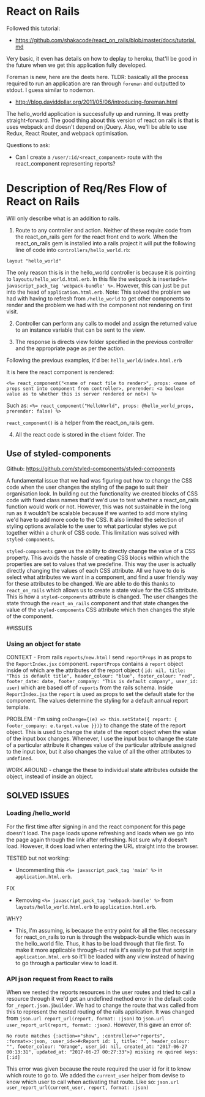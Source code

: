 # React on Rails

Followed this tutorial:
- https://github.com/shakacode/react_on_rails/blob/master/docs/tutorial.md

Very basic, it even has details on how to deplay to heroku, that'll be good in the future when we get this application fully developed.

Foreman is new, here are the deets here. TLDR: basically all the process required to run an application are ran through `foreman` and outputted to stdout. I guess similar to nodemon.
- http://blog.daviddollar.org/2011/05/06/introducing-foreman.html

The hello_world application is successfully up and running. It was pretty straight-forward. The good thing about this version of react on rails is that is uses webpack and doesn't depend on jQuery. Also, we'll be able to use Redux, React Router, and webpack optimisation.

Questions to ask:
- Can I create a `/user/:id/<react_component>` route with the react_component representing reports?

# Description of Req/Res Flow of React on Rails

Will only describe what is an addition to rails.

1) Route to any controller and action. Neither of these require code from the react_on_rails gem for the react front end to work. When the react_on_rails gem is installed into a rails project it will put the following line of code into `controllers/hello_world.rb`:

`layout "hello_world"`

The only reason this is in the hello_world controller is because it is pointing to `layouts/hello_world.html.erb`. In this file the webpack is inserted`<%= javascript_pack_tag 'webpack-bundle' %>`. However, this can just be put into the head of `application.html.erb`. Note: This solved the problem we had with having to refresh from `/hello_world` to get other components to render and the problem we had with the component not rendering on first visit.

2) Controller can perform any calls to model and assign the returned value to an instance variable that can be sent to the view.

3) The response is directs view folder specified in the previous controller and the appropriate page as per the action.

Following the previous examples, it'd be: `hello_world/index.html.erb`

It is here the react component is rendered:

`<%= react_component("<name of react file to render>", props: <name of props sent into component from controller>, prerender: <a boolean value as to whether this is server rendered or not>) %>`

Such as: `<%= react_component("HelloWorld", props: @hello_world_props, prerender: false) %>`

`react_component()` is a helper from the react_on_rails gem.

4) All the react code is stored in the `client` folder. The

## Use of styled-components

Github: https://github.com/styled-components/styled-components

A fundamental issue that we had was figuring out how to change the CSS code when the user changes the styling of the page to suit their organisation look. In building out the functionality we created blocks of CSS code with fixed class names that'd we'd use to test whether a react_on_rails function would work or not. However, this was not sustainable in the long run as it wouldn't be scalable because if we wanted to add more styling we'd have to add more code to the CSS. It also limited the selection of styling options available to the user to what particular styles we put together within a chunk of CSS code. This limitation was solved with `styled-components`.

`styled-components` gave us the ability to directly change the value of a CSS property. This avoids the hassle of creating CSS blocks within which the properties are set to values that we predefine. This way the user is actually directly changing the values of each CSS attribute. All we have to do is select what attributes we want in a component, and find a user friendly way for these attributes to be changed. We are able to do this thanks to `react_on_rails` which allows us to create a state value for the CSS attribute. This is how a `styled-components` attribute is changed. The user changes the state through the `react_on_rails` component and that state changes the value of the `styled-components` CSS attribute which then changes the style of the component.

##ISSUES

### Using an object for state

CONTEXT - From rails `reports/new.html` I send `reportProps` in as props to the `ReportIndex.jsx` component. `reportProps` contains a `report` object inside of which are the attributes of the report object ( `id: nil, title: "This is default title", header_colour: "blue", footer_colour: "red", footer_date: date, footer_company: "This is default company", user_id: user`) which are based off of `reports` from the rails schema. Inside `ReportIndex.jsx` the `report` is used as props to set the default state for the component. The values determine the styling for a default annual report template.

PROBLEM - I'm using `onChange={(e) => this.setState({ report: { footer_company: e.target.value }})}` to change the state of the report object. This is used to change the state of the report object when the value of the input box changes. Whenever, I use the input box to change the state of a particular attribute it changes value of the particular attribute assigned to the input box, but it also changes the value of all the other attributes to `undefined`.

WORK AROUND - change the these to individual state attributes outside the object, instead of inside an object.

## SOLVED ISSUES

### Loading /hello_world

For the first time after signing in and the react component for this page doesn't load. The page loads upone refreshing and loads when we go into the page again through the link after refreshing. Not sure why it doesn't load. However, it does load when entering the URL straight into the browser.

TESTED but not working:
- Uncommenting this `<%= javascript_pack_tag 'main' %>` in `application.html.erb`.

FIX
- Removing `<%= javascript_pack_tag 'webpack-bundle' %>` from `layouts/hello_world.html.erb` to `application.html.erb`.

WHY?
- This, I'm assuming, is because the entry point for all the files necessary for react_on_rails to run is through the webpack-bundle which was in the hello_world file. Thus, it has to be load through that file first. To make it more applicable through-out rails it's easily to put that script in `application.html.erb` so it'll be loaded with any view instead of having to go through a particular view to load it.

### API json request from React to rails

When we nested the reports resources in the user routes and tried to call a resource through it we'd get an undefined method error in the default code for `_report.json.jbuilder`. We had to change the route that was called from this to represent the nested routing of the rails application. It was changed from `json.url report_url(report, format: :json)` to `json.url user_report_url(report, format: :json)`. However, this gave an error of:

`No route matches {:action=>"show", :controller=>"reports", :format=>:json, :user_id=>#<Report id: 1,
title: "", header_colour: "", footer_colour: "Orange", user_id: nil, created_at: "2017-06-27 00:13:31", updated_at: "2017-06-27 00:27:33">} missing re
quired keys: [:id]`

This error was given because the route required the user id for it to know which route to go to. We added the `current_user` helper from devise to know which user to call when activating that route. Like so: `json.url user_report_url(current_user, report, format: :json)`
